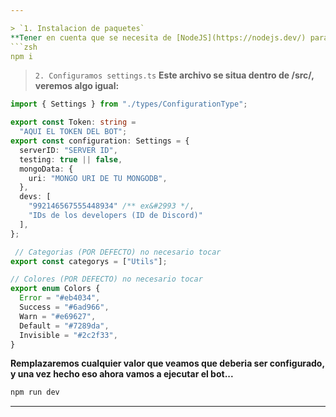```yaml
---

> `1. Instalacion de paquetes`
**Tener en cuenta que se necesita de [NodeJS](https://nodejs.dev/) para ejecutar este proyecto**
```zsh
npm i 
```

> `2. Configuramos settings.ts`
**Este archivo se situa dentro de /src/, veremos algo igual:**
```ts
import { Settings } from "./types/ConfigurationType";

export const Token: string =
  "AQUI EL TOKEN DEL BOT";
export const configuration: Settings = {
  serverID: "SERVER ID",
  testing: true || false,
  mongoData: {
    uri: "MONGO URI DE TU MONGODB",
  },
  devs: [
    "992146567555448934" /** ex&#2993 */,
    "IDs de los developers (ID de Discord)"
  ],
};

 // Categorias (POR DEFECTO) no necesario tocar
export const categorys = ["Utils"];

// Colores (POR DEFECTO) no necesario tocar
export enum Colors {
  Error = "#eb4034",
  Success = "#6ad966",
  Warn = "#e69627",
  Default = "#7289da",
  Invisible = "#2c2f33",
}
```
**Remplazaremos cualquier valor que veamos que deberia ser configurado, y una vez hecho eso ahora vamos a ejecutar el bot...**

```zsh
npm run dev
```

---
```

